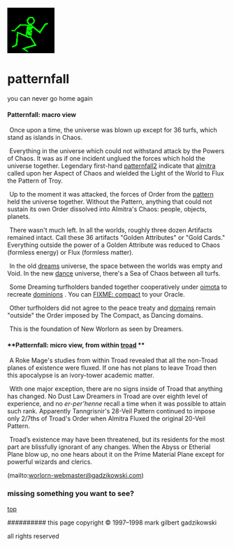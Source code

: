 ![dancer](assets/dancer.gif)

# patternfall



you can never go home again

#### **Patternfall: macro view**



  ![xparent](assets/xparent.gif)  Once upon a time, the universe was blown up except for 36 turfs, which stand as islands in Chaos. 

  ![xparent](assets/xparent.gif)  Everything in the universe which could not withstand attack by the Powers of Chaos. It was as if one incident unglued the forces which hold the universe together. Legendary first-hand  [patternfall2](patternfall2.md)  indicate that  [almitra](almitra.md)  called upon her Aspect of Chaos and wielded the Light of the World to Flux the Pattern of Troy.

  ![xparent](assets/xparent.gif)  Up to the moment it was attacked, the forces of Order from the  [pattern](pattern.md)  held the universe together. Without the Pattern, anything that could not sustain its own Order dissolved into Almitra's Chaos: people, objects, planets. 

  ![xparent](assets/xparent.gif)  There wasn't much left. In all the worlds, roughly three dozen Artifacts remained intact. Call these 36 artifacts "Golden Attributes" or "Gold Cards." Everything outside the power of a Golden Attribute was reduced to Chaos (formless energy) or Flux (formless matter).

  ![xparent](assets/xparent.gif)  In the old  [dreams](dreams.md)  universe, the space between the worlds was empty and Void. In the new  [dance](dance.md)  universe, there's a Sea of Chaos between all turfs.

  ![xparent](assets/xparent.gif)  Some Dreaming turfholders banded together cooperatively under  [oimota](oimota.md)  to recreate  [dominions](dominions.md) . You can  [FIXME: compact](assets/compact.pdf)  to your Oracle.

  ![xparent](assets/xparent.gif)  Other turfholders did not agree to the peace treaty and  [domains](domains.md)  remain "outside" the Order imposed by The Compact, as Dancing domains.

  ![xparent](assets/xparent.gif)  This is the foundation of New Worlorn as seen by Dreamers.

 


 
#### **Patternfall: micro view, from within  [troad](troad.md) **



  ![xparent](assets/xparent.gif)  A Roke Mage's studies from within Troad revealed that all the non-Troad planes of existence were fluxed. If one has not plans to leave Troad then this apocalypse is an ivory-tower academic matter. 

  ![xparent](assets/xparent.gif)  With one major exception, there are no signs inside of Troad that anything has changed. No Dust Law Dreamers in Troad are over eighth level of experience, and no *er-per’henne* recall a time when it was possible to attain such rank. Apparently Tanngrisnir's 28-Veil Pattern continued to impose only 2/7ths of Troad's Order when Almitra Fluxed the original 20-Veil Pattern.

  ![xparent](assets/xparent.gif)  Troad’s existence may have been threatened, but its residents for the most part are blissfully ignorant of any changes. When the Abyss or Etherial Plane blow up, no one hears about it on the Prime Material Plane except for powerful wizards and clerics.

 



 (mailto:worlorn-webmaster@gadzikowski.com) 


### missing something you want to see?



 [top](#top) 


########## this page copyright © 1997–1998 mark gilbert gadzikowski

all rights reserved